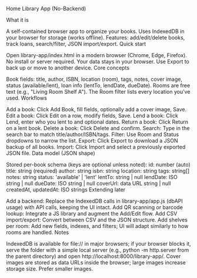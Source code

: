Home Library App (No-Backend)

What it is

A self-contained browser app to organize your books.
Uses IndexedDB in your browser for storage (works offline).
Features: add/edit/delete books, track loans, search/filter, JSON import/export.
Quick start

Open library-app/index.html in a modern browser (Chrome, Edge, Firefox).
No install or server required.
Your data stays in your browser. Use Export to back up or move to another device.
Core concepts

Book fields: title, author, ISBN, location (room), tags, notes, cover image, status (available/lent), loan info (lentTo, lendDate, dueDate).
Rooms are free text (e.g., "Living Room Shelf A"). The Room filter lists every location you’ve used.
Workflows

Add a book: Click Add Book, fill fields, optionally add a cover image, Save.
Edit a book: Click Edit on a row, modify fields, Save.
Lend a book: Click Lend, enter who you lent to and optional dates.
Return a book: Click Return on a lent book.
Delete a book: Click Delete and confirm.
Search: Type in the search bar to match title/author/ISBN/tags.
Filter: Use Room and Status dropdowns to narrow the list.
Export: Click Export to download a JSON backup of all books.
Import: Click Import and select a previously exported JSON file.
Data model (JSON shape)

Stored per-book schema (keys are optional unless noted):
id: number (auto)
title: string (required)
author: string
isbn: string
location: string
tags: string[]
notes: string
status: 'available' | 'lent'
lentTo: string | null
lendDate: ISO string | null
dueDate: ISO string | null
coverUrl: data URL string | null
createdAt, updatedAt: ISO strings
Extending later

Add a backend: Replace the IndexedDB calls in library-app/app.js (dbAPI usage) with API calls, keeping the UI intact.
Add QR scanning or barcode lookup: Integrate a JS library and augment the Add/Edit flow.
Add CSV import/export: Convert between CSV and the JSON structure.
Add shelves per room: Add new fields, indexes, and filters; UI will adapt similarly to how rooms are handled.
Notes

IndexedDB is available for file:// in major browsers; if your browser blocks it, serve the folder with a simple local server (e.g., python -m http.server from the parent directory) and open http://localhost:8000/library-app/.
Cover images are stored as data URLs inside the browser; large images increase storage size. Prefer smaller images.
